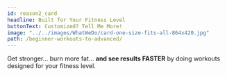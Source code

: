 ```yaml
---
id: reason2_card
headline: Built for Your Fitness Level
buttonText: Customized? Tell Me More!
image: "../../images/WhatWeDo/card-one-size-fits-all-864x420.jpg"
path: /beginner-workouts-to-advanced/
---
```


Get stronger... burn more fat... **and see results FASTER** by doing workouts designed for your fitness level.
